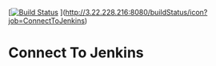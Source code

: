 [[![Build Status](http://3.22.228.216:8080/buildStatus/icon?job=ConnectToJenkins)](http://3.22.228.216:8080/job/ConnectToJenkins/)
](http://3.22.228.216:8080/buildStatus/icon?job=ConnectToJenkins)
# Connect To Jenkins
